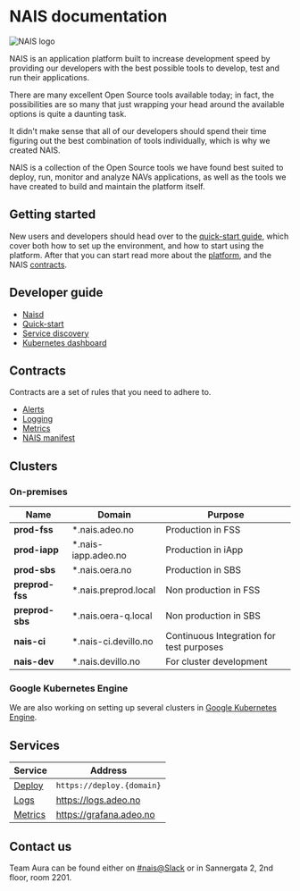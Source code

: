 NAIS documentation
==================

![NAIS logo](/_media/nais.pnga)

NAIS is an application platform built to increase development speed by providing our developers with the best possible tools to develop, test and run their applications.

There are many excellent Open Source tools available today; in fact, the possibilities are so many that just wrapping your head around the available options is quite a daunting task. 

It didn't make sense that all of our developers should spend their time figuring out the best combination of tools individually, which is why we created NAIS.

NAIS is a collection of the Open Source tools we have found best suited to deploy, run, monitor and analyze NAVs applications, as well as the tools we have created to build and maintain the platform itself.


## Getting started

New users and developers should head over to the [quick-start guide](/dev-guide/quickstart), which cover both how to set up the environment, and how to start using the platform. After that you can start read more about the [platform](/platform), and the NAIS [contracts](/#contracts).


## Developer guide

* [Naisd](/dev-guide/naisd)
* [Quick-start](/dev-guide/quickstart)
* [Service discovery](/dev-guide/service_discovery)
* [Kubernetes dashboard](/dev-guide/kubernetes_dashboard)

## Contracts

Contracts are a set of rules that you need to adhere to.

* [Alerts](/contracts/alerts)
* [Logging](/contracts/logging)
* [Metrics](/contracts/metrics)
* [NAIS manifest](/contracts/manifest)


## Clusters

### On-premises

| Name            | Domain               | Purpose                                  |
| --------------- | -------------------- | ---------------------------------------- |
| **prod-fss**    | *.nais.adeo.no       | Production in FSS                        |
| **prod-iapp**   | *.nais-iapp.adeo.no  | Production in iApp                       |
| **prod-sbs**    | *.nais.oera.no       | Production in SBS                        |
| **preprod-fss** | *.nais.preprod.local | Non production in FSS                    |
| **preprod-sbs** | *.nais.oera-q.local  | Non production in SBS                    |
| **nais-ci**     | *.nais-ci.devillo.no | Continuous Integration for test purposes |
| **nais-dev**    | *.nais.devillo.no    | For cluster development                  |


### Google Kubernetes Engine

We are also working on setting up several clusters in [Google Kubernetes Engine](https://cloud.google.com/kubernetes-engine/).


## Services

| Service                       | Address                   |
| ----------------------------- | ------------------------- |
| [Deploy](/dev-guide/naisd)    | `https://deploy.{domain}` |
| [Logs](/contracs/logs)        | https://logs.adeo.no      |
| [Metrics](/contracts/metrics) | https://grafana.adeo.no   |


## Contact us

Team Aura can be found either on [#nais@Slack](https://nav-it.slack.com/messages/C5KUST8N6/) or in Sannergata 2, 2nd floor, room 2201.
